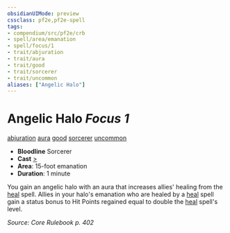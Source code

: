 ```yaml
---
obsidianUIMode: preview
cssclass: pf2e,pf2e-spell
tags:
- compendium/src/pf2e/crb
- spell/area/emanation
- spell/focus/1
- trait/abjuration
- trait/aura
- trait/good
- trait/sorcerer
- trait/uncommon
aliases: ["Angelic Halo"]
---
```

# Angelic Halo *Focus 1*   
[abjuration](abjuration.md "Abjuration School Trait")  [aura](Reference/Rules/Traits/aura.md "Aura Combat Trait")  [good](good.md "Good Alignment Trait")  [sorcerer](Reference/Rules/Traits/sorcerer.md "Sorcerer Class Trait")  [uncommon](uncommon.md "Uncommon Rarity Trait")  

- **Bloodline** Sorcerer
- **Cast** [>](chapter-9-playing-the-game.md#Actions "Single Action") 
- **Area**: 15-foot emanation
- **Duration**: 1 minute

You gain an angelic halo with an aura that increases allies' healing from the [heal](heal.md) spell. Allies in your halo's emanation who are healed by a [heal](heal.md) spell gain a status bonus to Hit Points regained equal to double the [heal](heal.md) spell's level.

*Source: Core Rulebook p. 402*